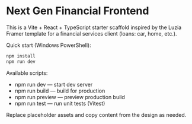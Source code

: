 # Next Gen Financial Frontend

This is a Vite + React + TypeScript starter scaffold inspired by the Luzia Framer template for a financial services client (loans: car, home, etc.).

Quick start (Windows PowerShell):

```powershell
npm install
npm run dev
```

Available scripts:
- npm run dev — start dev server
- npm run build — build for production
- npm run preview — preview production build
- npm run test — run unit tests (Vitest)

Replace placeholder assets and copy content from the design as needed.
